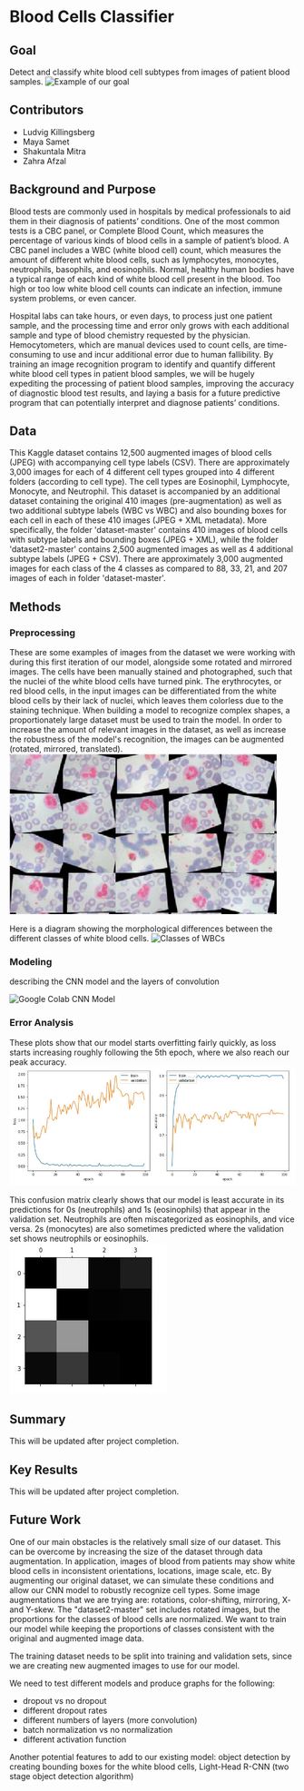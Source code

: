 # Blood Cells Classifier

## Goal
Detect and classify white blood cell subtypes from images of patient blood samples. 
 ![Example of our goal](https://encrypted-tbn0.gstatic.com/images?q=tbn:ANd9GcR8vEQ4sYF2lpb8Itc4qKCGEQX6cVbZGd1maI3QuB9EuEVVzqgR)

## Contributors
+ Ludvig Killingsberg
+ Maya Samet
+ Shakuntala Mitra
+ Zahra Afzal

## Background and Purpose
  Blood tests are commonly used in hospitals by medical professionals to aid them in their diagnosis of patients’ conditions. One of the most common tests is a CBC panel, or Complete Blood Count, which measures the percentage of various kinds of blood cells in a sample of patient’s blood. A CBC panel includes a WBC (white blood cell) count, which measures the amount of different white blood cells, such as lymphocytes, monocytes, neutrophils, basophils, and eosinophils. Normal, healthy human bodies have a typical range of each kind of white blood cell present in the blood. Too high or too low white blood cell counts can indicate an infection, immune system problems, or even cancer. 

  Hospital labs can take hours, or even days, to process just one patient sample, and the processing time and error only grows with each additional sample and type of blood chemistry requested by the physician. Hemocytometers, which are manual devices used to count cells, are time-consuming to use and incur additional error due to human fallibility. By training an image recognition program to identify and quantify different white blood cell types in patient blood samples, we will be hugely expediting the processing of patient blood samples, improving the accuracy of diagnostic blood test results, and laying a basis for a future predictive program that can potentially interpret and diagnose patients’ conditions. 

## Data
This Kaggle dataset contains 12,500 augmented images of blood cells (JPEG) with accompanying cell type labels (CSV). There are approximately 3,000 images for each of 4 different cell types grouped into 4 different folders (according to cell type). The cell types are Eosinophil, Lymphocyte, Monocyte, and Neutrophil. This dataset is accompanied by an additional dataset containing the original 410 images (pre-augmentation) as well as two additional subtype labels (WBC vs WBC) and also bounding boxes for each cell in each of these 410 images (JPEG + XML metadata). More specifically, the folder 'dataset-master' contains 410 images of blood cells with subtype labels and bounding boxes (JPEG + XML), while the folder 'dataset2-master' contains 2,500 augmented images as well as 4 additional subtype labels (JPEG + CSV). There are approximately 3,000 augmented images for each class of the 4 classes as compared to 88, 33, 21, and 207 images of each in folder 'dataset-master'.

## Methods
### Preprocessing
These are some examples of images from the dataset we were working with during this first iteration of our model, alongside some rotated and mirrored images. The cells have been manually stained and photographed, such that the nuclei of the white blood cells have turned pink. The erythrocytes, or red blood cells, in the input images can be differentiated from the white blood cells by their lack of nuclei, which leaves them colorless due to the staining technique. When building a model to recognize complex shapes, a proportionately large dataset must be used to train the model. In order to increase the amount of relevant images in the dataset, as well as increase the robustness of the model's recognition, the images can be augmented (rotated, mirrored, translated).
![Examples of Input Images](images/blood_ex.JPG)

Here is a diagram showing the morphological differences between the different classes of white blood cells.
![Classes of WBCs](http://eclinpath.com/wp-content/uploads/EQ-COMP.jpg)

### Modeling
describing the CNN model and the layers of convolution

![Google Colab CNN Model](http://personal.ie.cuhk.edu.hk/~ccloy/project_target_code/images/fig3.png)

### Error Analysis
These plots show that our model starts overfitting fairly quickly, as loss starts increasing roughly following the 5th epoch, where we also reach our peak accuracy. 
![Training vs Validation Loss](images/blood_trainvtestloss.JPG)

This confusion matrix clearly shows that our model is least accurate in its predictions for 0s (neutrophils) and 1s (eosinophils) that appear in the validation set. Neutrophils are often miscategorized as eosinophils, and vice versa. 2s (monocytes) are also sometimes predicted where the validation set shows neutrophils or eosinophils.
![Confusion Matrix](images/blood_confmatrix.JPG)

## Summary
This will be updated after project completion.

## Key Results
This will be updated after project completion.

## Future Work
One of our main obstacles is the relatively small size of our dataset. This can be overcome by increasing the size of the dataset through data augmentation. In application, images of blood from patients may show white blood cells in inconsistent orientations, locations, image scale, etc. By augmenting our original dataset, we can simulate these conditions and allow our CNN model to robustly recognize cell types. Some image augmentations that we are trying are: rotations, color-shifting, mirroring, X- and Y-skew. 
The "dataset2-master" set includes rotated images, but the proportions for the classes of blood cells are normalized. We want to train our model while keeping the proportions of classes consistent with the original and augmented image data. 

The training dataset needs to be split into training and validation sets, since we are creating new augmented images to use for our model.

We need to test different models and produce graphs for the following:
  + dropout vs no dropout
  + different dropout rates
  + different numbers of layers (more convolution)
  + batch normalization vs no normalization
  + different activation function 
  
Another potential features to add to our existing model: object detection by creating bounding boxes for the white blood cells, Light-Head R-CNN (two stage object detection algorithm)

